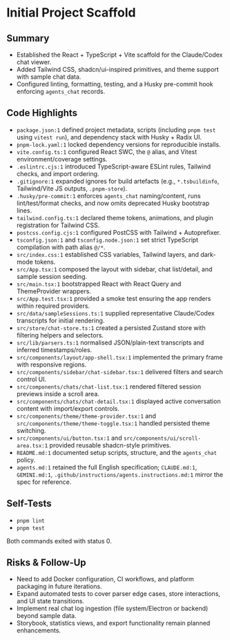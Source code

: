 # Initial Project Scaffold

## Summary

- Established the React + TypeScript + Vite scaffold for the Claude/Codex chat viewer.
- Added Tailwind CSS, shadcn/ui-inspired primitives, and theme support with sample chat data.
- Configured linting, formatting, testing, and a Husky pre-commit hook enforcing `agents_chat` records.

## Code Highlights

- `package.json:1` defined project metadata, scripts (including `pnpm test` using `vitest run`), and dependency stack with Husky + Radix UI.
- `pnpm-lock.yaml:1` locked dependency versions for reproducible installs.
- `vite.config.ts:1` configured React SWC, the `@` alias, and Vitest environment/coverage settings.
- `.eslintrc.cjs:1` introduced TypeScript-aware ESLint rules, Tailwind checks, and import ordering.
- `.gitignore:1` expanded ignores for build artefacts (e.g., `*.tsbuildinfo`, Tailwind/Vite JS outputs, `.pnpm-store`).
- `.husky/pre-commit:1` enforces `agents_chat` naming/content, runs lint/test/format checks, and now omits deprecated Husky bootstrap lines.
- `tailwind.config.ts:1` declared theme tokens, animations, and plugin registration for Tailwind CSS.
- `postcss.config.cjs:1` configured PostCSS with Tailwind + Autoprefixer.
- `tsconfig.json:1` and `tsconfig.node.json:1` set strict TypeScript compilation with path alias `@/*`.
- `src/index.css:1` established CSS variables, Tailwind layers, and dark-mode tokens.
- `src/App.tsx:1` composed the layout with sidebar, chat list/detail, and sample session seeding.
- `src/main.tsx:1` bootstrapped React with React Query and ThemeProvider wrappers.
- `src/App.test.tsx:1` provided a smoke test ensuring the app renders within required providers.
- `src/data/sampleSessions.ts:1` supplied representative Claude/Codex transcripts for initial rendering.
- `src/store/chat-store.ts:1` created a persisted Zustand store with filtering helpers and selectors.
- `src/lib/parsers.ts:1` normalised JSON/plain-text transcripts and inferred timestamps/roles.
- `src/components/layout/app-shell.tsx:1` implemented the primary frame with responsive regions.
- `src/components/sidebar/chat-sidebar.tsx:1` delivered filters and search control UI.
- `src/components/chats/chat-list.tsx:1` rendered filtered session previews inside a scroll area.
- `src/components/chats/chat-detail.tsx:1` displayed active conversation content with import/export controls.
- `src/components/theme/theme-provider.tsx:1` and `src/components/theme/theme-toggle.tsx:1` handled persisted theme switching.
- `src/components/ui/button.tsx:1` and `src/components/ui/scroll-area.tsx:1` provided reusable shadcn-style primitives.
- `README.md:1` documented setup scripts, structure, and the `agents_chat` policy.
- `agents.md:1` retained the full English specification; `CLAUDE.md:1`, `GEMINI.md:1`, `.github/instructions/agents.instructions.md:1` mirror the spec for reference.

## Self-Tests

- `pnpm lint`
- `pnpm test`

Both commands exited with status 0.

## Risks & Follow-Up

- Need to add Docker configuration, CI workflows, and platform packaging in future iterations.
- Expand automated tests to cover parser edge cases, store interactions, and UI state transitions.
- Implement real chat log ingestion (file system/Electron or backend) beyond sample data.
- Storybook, statistics views, and export functionality remain planned enhancements.
